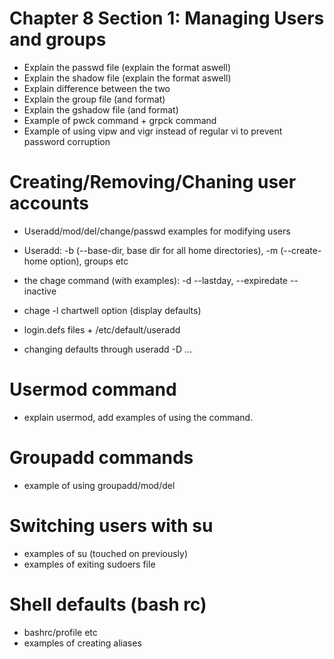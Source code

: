 # Chapter 8 Section 1: Managing Users and groups

- Explain the passwd file (explain the format aswell)
- Explain the shadow file (explain the format aswell)
- Explain difference between the two
- Explain the group file (and format)
- Explain the gshadow file (and format)
- Example of pwck command + grpck command
- Example of using vipw and vigr instead of regular vi to prevent password corruption

# Creating/Removing/Chaning user accounts
- Useradd/mod/del/change/passwd examples for modifying users

- Useradd: -b (--base-dir, base dir for all home directories), -m (--create-home option),  groups etc

- the chage command (with examples):  -d --lastday, --expiredate --inactive
- chage -l chartwell option (display defaults)

- login.defs files + /etc/default/useradd
- changing defaults through useradd -D ...

# Usermod command
- explain usermod, add examples of using the command.

# Groupadd commands
- example of using groupadd/mod/del

# Switching users with su
- examples of su (touched on previously)
- examples of exiting sudoers file

# Shell defaults (bash rc)
- bashrc/profile etc
- examples of creating aliases
